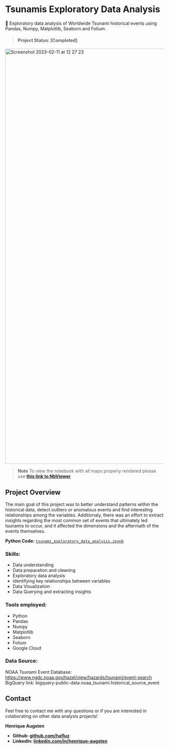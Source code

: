 # Tsunamis Exploratory Data Analysis
🌊 Exploratory data analysis of Worldwide Tsunami historical events using Pandas, Numpy, Matplotlib, Seaborn and Folium.

> #### Project Status: [Completed]

<img width="1317" alt="Screenshot 2023-02-11 at 12 27 23" src="https://user-images.githubusercontent.com/122936255/218266767-0c348863-e6d9-4bdf-a534-9b36b17ab2a9.png">

> **Note**  To view the notebook with all maps properly rendered please use **[this link to NbViewer](https://nbviewer.org/github/hafluz/tsunami_exploratory/blob/main/Project_2_Tsunami_Exploratory_Data_Analysis_v2.ipynb)**


## Project Overview
The main goal of this project was to better understand patterns within the historical data, detect outliers or anomalous events and find interesting relationships among the variables. Additionaly, there was an effort to extract insights regarding the most common set of events that ultimately led tsunamis to occur, and it affected the dimensions and the aftermath of the events themselves.
 
**Python Code:** [`tsunami_exploratory_data_analysis.ipynb`](https://github.com/hafluz/tsunami_exploratory/blob/main/Project_2_Tsunami_Exploratory_Data_Analysis_v2.ipynb)   

### Skills:

*   Data understanding
*   Data preparation and cleaning
*   Exploratory data analysis
*   Identifying key relationships between variables
*   Data Visualization
*   Data Querying and extracting insights


### Tools employed:

*   Python
*   Pandas
*   Numpy
*   Matplotlib
*   Seaborn
*   Folium
*   Google Cloud


### Data Source: 
NOAA Tsunami Event Database: <https://www.ngdc.noaa.gov/hazel/view/hazards/tsunami/event-search>   
BigQuery link: bigquery-public-data.noaa_tsunami.historical_source_event


## Contact
Feel free to contact me with any questions or if you are interested in colaborating on other data analysis projects!

**Henrique Augsten**

* **Github: [github.com/hafluz](https://github.com/hafluz)**
* **LinkedIn: [linkedin.com/in/henrique-augsten](https://www.linkedin.com/in/henrique-augsten)**
